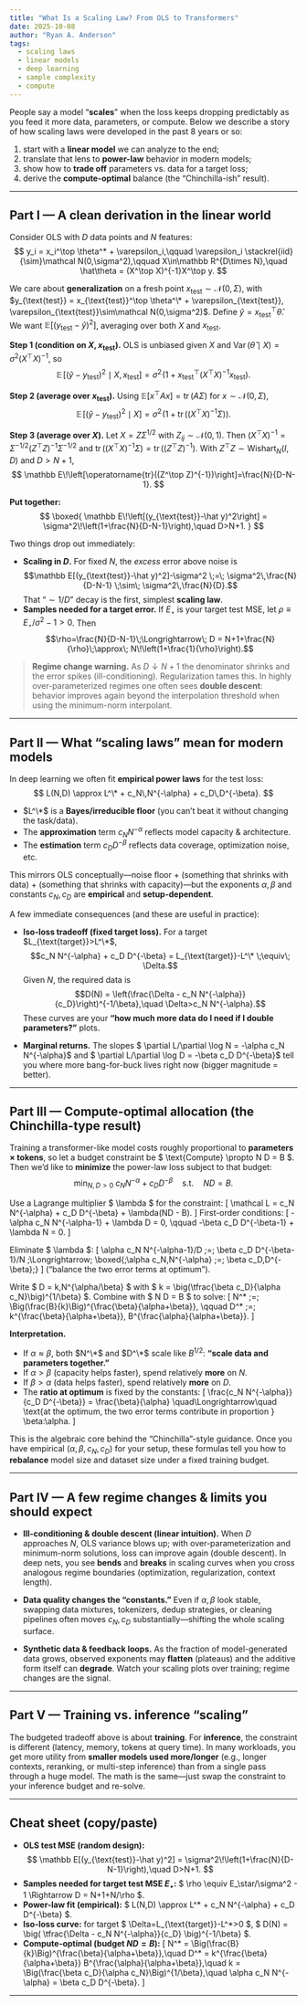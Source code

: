 ```yaml
---
title: "What Is a Scaling Law? From OLS to Transformers"
date: 2025-10-08
author: "Ryan A. Anderson"
tags:
  - scaling laws
  - linear models
  - deep learning
  - sample complexity
  - compute
---
```


People say a model “**scales**” when the loss keeps dropping predictably as you feed it more data, parameters, or compute. Below we describe a story of how scaling laws were developed in the past 8 years or so:

1) start with a **linear model** we can analyze to the end;  
2) translate that lens to **power-law** behavior in modern models;  
3) show how to **trade off** parameters vs. data for a target loss;  
4) derive the **compute-optimal** balance (the “Chinchilla-ish” result).

---

## Part I — A clean derivation in the linear world

Consider OLS with $D$ data points and $N$ features:
$$
y_i = x_i^\top \theta^* + \varepsilon_i,\qquad
\varepsilon_i \stackrel{iid}{\sim}\mathcal N(0,\sigma^2),\qquad
X\in\mathbb R^{D\times N},\quad
\hat\theta = (X^\top X)^{-1}X^\top y.
$$

We care about **generalization** on a fresh point $x_{\text{test}}\sim \mathcal N(0,\Sigma)$,
with $y_{\text{test}} = x_{\text{test}}^\top \theta^\* + \varepsilon_{\text{test}}, \varepsilon_{\text{test}}\sim\mathcal N(0,\sigma^2)$.
Define $\hat y = x_{\text{test}}^\top\hat\theta$.
We want $\mathbb E[(y_{\text{test}}-\hat y)^2]$, averaging over both $X$ and $x_{\text{test}}$.

**Step 1 (condition on $X,x_{\text{test}}$).**
OLS is unbiased given $X$ and
$\operatorname{Var}(\hat\theta\mid X)=\sigma^2 (X^\top X)^{-1}$, so
$$
\mathbb E\!\left[(\hat y-y_{\text{test}})^2\mid X,x_{\text{test}}\right]
= \sigma^2\!\left(1 + x_{\text{test}}^\top (X^\top X)^{-1} x_{\text{test}}\right).
$$

**Step 2 (average over $x_{\text{test}}$).**
Using $\mathbb E[x^\top A x] = \operatorname{tr}(A\Sigma)$ for $x\sim\mathcal N(0,\Sigma)$,
$$
\mathbb E\!\left[(\hat y-y_{\text{test}})^2\mid X\right]
= \sigma^2\!\left(1 + \operatorname{tr}\big((X^\top X)^{-1}\Sigma\big)\right).
$$

**Step 3 (average over $X$).**
Let $X=Z\Sigma^{1/2}$ with $Z_{ij}\sim\mathcal N(0,1)$. Then
$(X^\top X)^{-1}=\Sigma^{-1/2}(Z^\top Z)^{-1}\Sigma^{-1/2}$ and
$\operatorname{tr}((X^\top X)^{-1}\Sigma)=\operatorname{tr}((Z^\top Z)^{-1})$.
With $Z^\top Z\sim \text{Wishart}_N(I,D)$ and $D>N+1$,
$$
\mathbb E\!\left[\operatorname{tr}((Z^\top Z)^{-1})\right]=\frac{N}{D-N-1}.
$$

**Put together:**
$$
\boxed{
\mathbb E\!\left[(y_{\text{test}}-\hat y)^2\right]
= \sigma^2\!\left(1+\frac{N}{D-N-1}\right),\quad D>N+1.
}
$$

Two things drop out immediately:

- **Scaling in $D$.** For fixed $N$, the *excess* error above noise is
  $$\mathbb E[(y_{\text{test}}-\hat y)^2]-\sigma^2 \;=\; \sigma^2\,\frac{N}{D-N-1} \;\sim\; \sigma^2\,\frac{N}{D}.$$
  That “$\sim 1/D$” decay is the first, simplest **scaling law**.
- **Samples needed for a target error.** If $E_\star$ is your target test MSE, let
  $\rho \equiv E_\star/\sigma^2 - 1>0$. Then
  $$\rho=\frac{N}{D-N-1}\;\Longrightarrow\; D = N+1+\frac{N}{\rho}\;\approx\; N\!\left(1+\frac{1}{\rho}\right).$$

> **Regime change warning.** As $D\downarrow N{+}1$ the denominator shrinks and the error spikes (ill-conditioning). Regularization tames this. In highly over-parameterized regimes one often sees **double descent**: behavior improves again beyond the interpolation threshold when using the minimum-norm interpolant.

---

## Part II — What “scaling laws” mean for modern models

In deep learning we often fit **empirical power laws** for the test loss:
$$
L(N,D) \approx L^\* + c_N\,N^{-\alpha} + c_D\,D^{-\beta}.
$$

- $L^\*$ is a **Bayes/irreducible floor** (you can’t beat it without changing the task/data).
- The **approximation** term $c_N N^{-\alpha}$ reflects model capacity & architecture.
- The **estimation** term $c_D D^{-\beta}$ reflects data coverage, optimization noise, etc.

This mirrors OLS conceptually—noise floor + (something that shrinks with data) + (something that shrinks with capacity)—but the exponents $\alpha,\beta$ and constants $c_N,c_D$ are **empirical** and **setup-dependent**.

A few immediate consequences (and these are useful in practice):

- **Iso-loss tradeoff (fixed target loss).** For a target $L_{\text{target}}>L^\*$,
  $$c_N N^{-\alpha} + c_D D^{-\beta} = L_{\text{target}}-L^\* \;\equiv\; \Delta.$$
  Given $N$, the required data is
  $$D(N) = \left(\frac{\Delta - c_N N^{-\alpha}}{c_D}\right)^{-1/\beta},\quad \Delta>c_N N^{-\alpha}.$$
  These curves are your **“how much more data do I need if I double parameters?”** plots.

- **Marginal returns.** The slopes $ \partial L/\partial \log N = -\alpha c_N N^{-\alpha}$ and
  $ \partial L/\partial \log D = -\beta c_D D^{-\beta}$ tell you where more bang-for-buck lives right now (bigger magnitude = better).

---

## Part III — Compute-optimal allocation (the Chinchilla-type result)

Training a transformer-like model costs roughly proportional to **parameters × tokens**,
so let a budget constraint be $ \text{Compute} \propto N D = B $.
Then we’d like to **minimize** the power-law loss subject to that budget:
$$
\min_{N,D>0}\; c_N N^{-\alpha} + c_D D^{-\beta}
\quad \text{s.t.}\quad N D = B.
$$

Use a Lagrange multiplier $ \lambda $ for the constraint:
\[
\mathcal L = c_N N^{-\alpha} + c_D D^{-\beta} + \lambda(ND - B).
\]
First-order conditions:
\[
-\alpha c_N N^{-\alpha-1} + \lambda D = 0,
\qquad
-\beta c_D D^{-\beta-1} + \lambda N = 0.
\]

Eliminate $ \lambda $:
\[
\alpha c_N N^{-\alpha-1}/D \;=\; \beta c_D D^{-\beta-1}/N
\;\Longrightarrow\;
\boxed{\;\alpha c_N\,N^{-\alpha} \;=\; \beta c_D\,D^{-\beta}\;}
\]
(“balance the two error terms at optimum”).

Write $ D = k\,N^{\alpha/\beta} $ with $ k = \big(\tfrac{\beta c_D}{\alpha c_N}\big)^{1/\beta} $.
Combine with $ N D = B $ to solve:
\[
N^\* \;=\; \Big(\frac{B}{k}\Big)^{\frac{\beta}{\alpha+\beta}},
\qquad
D^\* \;=\; k^{\frac{\beta}{\alpha+\beta}}\, B^{\frac{\alpha}{\alpha+\beta}}.
\]

**Interpretation.**
- If $\alpha \approx \beta$, both $N^\*$ and $D^\*$ scale like $B^{1/2}$: **“scale data and parameters together.”**
- If $\alpha > \beta$ (capacity helps faster), spend relatively **more** on $N$.
- If $\beta > \alpha$ (data helps faster), spend relatively **more** on $D$.
- The **ratio at optimum** is fixed by the constants:
  \[
  \frac{c_N N^{-\alpha}}{c_D D^{-\beta}} = \frac{\beta}{\alpha}
  \quad\Longrightarrow\quad
  \text{at the optimum, the two error terms contribute in proportion } \beta:\alpha.
  \]

This is the algebraic core behind the “Chinchilla”-style guidance. Once you have empirical $(\alpha,\beta,c_N,c_D)$ for your setup, these formulas tell you how to **rebalance** model size and dataset size under a fixed training budget.

---

## Part IV — A few regime changes & limits you should expect

- **Ill-conditioning & double descent (linear intuition).** When $D$ approaches $N$, OLS variance blows up; with over-parameterization and minimum-norm solutions, loss can improve again (double descent). In deep nets, you see **bends** and **breaks** in scaling curves when you cross analogous regime boundaries (optimization, regularization, context length).

- **Data quality changes the “constants.”** Even if $\alpha,\beta$ look stable, swapping data mixtures, tokenizers, dedup strategies, or cleaning pipelines often moves $c_N,c_D$ substantially—shifting the whole scaling surface.

- **Synthetic data & feedback loops.** As the fraction of model-generated data grows, observed exponents may **flatten** (plateaus) and the additive form itself can **degrade**. Watch your scaling plots over training; regime changes are the signal.

---

## Part V — Training vs. inference “scaling”

The budgeted tradeoff above is about **training**. For **inference**, the constraint is different (latency, memory, tokens at query time). In many workloads, you get more utility from **smaller models used more/longer** (e.g., longer contexts, reranking, or multi-step inference) than from a single pass through a huge model. The math is the same—just swap the constraint to your inference budget and re-solve.

---

## Cheat sheet (copy/paste)

- **OLS test MSE (random design):**
  $$
  \mathbb E[(y_{\text{test}}-\hat y)^2]
  = \sigma^2\!\left(1+\frac{N}{D-N-1}\right),\quad D>N+1.
  $$
- **Samples needed for target test MSE $E_\star$:**
  $ \rho \equiv E_\star/\sigma^2 - 1 \Rightarrow D = N+1+N/\rho $.
- **Power-law fit (empirical):** $ L(N,D) \approx L^\* + c_N N^{-\alpha} + c_D D^{-\beta} $.
- **Iso-loss curve:** for target $ \Delta=L_{\text{target}}-L^\*>0 $,
  $ D(N) = \big( \tfrac{\Delta - c_N N^{-\alpha}}{c_D} \big)^{-1/\beta} $.
- **Compute-optimal (budget $ND=B$):**
  \[
  N^\* = \Big(\frac{B}{k}\Big)^{\frac{\beta}{\alpha+\beta}},\quad
  D^\* = k^{\frac{\beta}{\alpha+\beta}} B^{\frac{\alpha}{\alpha+\beta}},\quad
  k = \Big(\frac{\beta c_D}{\alpha c_N}\Big)^{1/\beta},\quad
  \alpha c_N N^{-\alpha} = \beta c_D D^{-\beta}.
  \]

---
